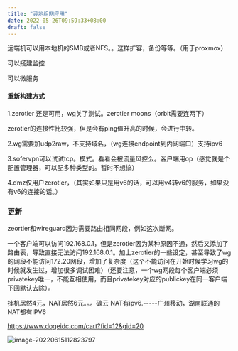 ```yaml
---
title: "异地组网应用"
date: 2022-05-26T09:59:33+08:00
draft: false
---
```


 远端机可以用本地机的SMB或者NFS。。这样扩容，备份等等。（用于proxmox）

可以搭建监控

可以微服务



#### 重新构建方式

1.zerotier 还是可用，wg关了测试。zerotier moons（orbit需要连两下）

zerotier的连接性比较强，但是会有ping值升高的时候，会进行中转。

2.wg需要加udp2raw，不支持域名，（wg连接endpoint到内网端口）支持ipv6

3.sofervpn可以试试tcp。模式。看看会被流量风控么。客户端用op（感觉就是个配置管理器，可以配多种类型的。暂时不想搞）

4.dmz仅用户zerotier，（其实如果只是用v6的话，可以用v4转v6的服务，如果没有v6的连接的话。）

### 更新

zeortier和wireguard因为需要路由相同网段，例如这次断网。

一个客户端可以访问192.168.0.1，但是zerotier因为某种原因不通，然后又添加了路由表，导致直接无法访问192.168.0.1。加上zerotier的一些设定，甚至导致了wg的网段不能访问172.20网段，增加了复杂度（这个不能访问在开始时候学习wg的时候就发生过，增加很多调试困难）（还要注意，一个wg网段每个客户端必须privatekey唯一，不能互相使用，而且privatekey对应的publickey在同一客户端下回默认去除）。



挂机居然4元，NAT居然6元。。。碳云 NAT有ipv6.-----广州移动，湖南联通的NAT都有IPV6

https://www.dogeidc.com/cart?fid=12&gid=20



![image-20220615112823797](https://res.cloudinary.com/dbzr1zvpf/image/upload/v1655263707/2022/06/b4a8805460815512b86485d3e7ddd348.webp)
